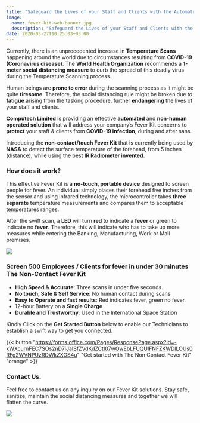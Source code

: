 ```yaml
---
title: "Safeguard the Lives of your Staff and Clients with the Automated, Non-Touch Fever Kit Solution"
image:
  name: fever-kit-web-banner.jpg
  description: "Safeguard the Lives of your Staff and Clients with the Automated, Non-Touch Fever Kit Solution from Computech Limited."
date: 2020-05-27T10:25:03+03:00
---
```


Currently, there is an unprecedented increase in __Temperature Scans__ happening around the world due to circumstances resulting from __COVID-19 (Coronavirus disease)__. The __World Health Organization__ recommends a __1-meter social distancing measure__ to curb the spread of this deadly virus during the Temperature Scanning process.

Human beings are __prone to error__ during the scanning process as it might be quite __tiresome__. Therefore, the social distancing rule might be broken due to __fatigue__ arising from the tasking procedure, further __endangering__ the lives of your staff and clients.

__Computech Limited__ is providing an effective __automated__ and __non-human operated solution__ that will address your company’s Fever Kit concerns to __protect__ your staff & clients from __COVID-19 infection__, during and after sans.

Introducing the __non-contact/touch Fever Kit__ that is currently being used by __NASA__ to detect the surface temperature of the forehead, from 5 inches (distance), while using the best __IR Radiometer invented__. 

### How does it work?

This effective Fever Kit is a __no-touch, portable device__ designed to screen people for fever. An individual simply places their forehead five inches from the sensor and using infrared technology, the microcontroller takes __three separate__ temperature measurements and compares them to acceptable temperatures ranges. 

After the swift scan, a __LED__ will turn __red__ to indicate a __fever__ or green to indicate no __fever__. Therefore, this will indicate who has to take up more measures while entering the Banking, Manufacturing, Work or Mall premises.

![](/news/fever-kit-social-media-post.jpg)

### Screen 500 Employees / Clients for fever in under 30 minutes The Non-Contact Fever Kit

- __High Speed & Accurate__: Three scans in under five seconds. 
- __No touch, Safe & Self Service__: No human contact during scans
- __Easy to Operate and fast results__: Red indicates fever, green no fever.
- 12-hour Battery on a __Single Charge__
- __Durable and Trustworthy__: Used in the International Space Station

Kindly Click on the __Get Started Button__ below to enable our Technicians to establish a swift way to get you connected.

{{< button "https://forms.office.com/Pages/ResponsePage.aspx?id=-xWXcurnFEC7SOs2nD7iJaISfZVdKdZCtI07wOwEbLFUQUlFNFZKWDlLOUs0RFg2WVNPUzRDWkZXOS4u" "Get started with The Non Contact Fever Kit" "orange" >}}

### Contact Us.

Feel free to contact us on any inquiry on our Fever Kit solutions. Stay safe, sanitize, maintain the social distancing measures and together we will flatten the curve.

![](/news/fever-kit-footer.jpg)
